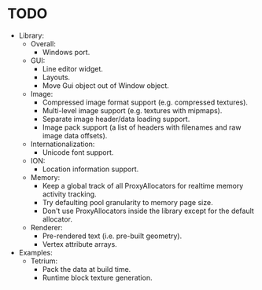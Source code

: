 # TODO
* Library:
	* Overall:
		- Windows port.
	* GUI:
		- Line editor widget.
		- Layouts.
		- Move Gui object out of Window object.
	* Image:
		- Compressed image format support (e.g. compressed textures).
		- Multi-level image support (e.g. textures with mipmaps).
		- Separate image header/data loading support.
		- Image pack support (a list of headers with filenames and raw image data offsets).
	* Internationalization:
		- Unicode font support.
	* ION:
		- Location information support.
	* Memory:
		- Keep a global track of all ProxyAllocators for realtime memory activity tracking.
		- Try defaulting pool granularity to memory page size.
		- Don't use ProxyAllocators inside the library except for the default allocator.
	* Renderer:
		- Pre-rendered text (i.e. pre-built geometry).
		- Vertex attribute arrays.
* Examples:
	* Tetrium:
		- Pack the data at build time.
		- Runtime block texture generation.
